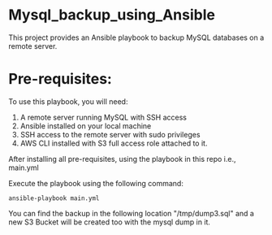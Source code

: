 # Mysql_backup_using_Ansible

This project provides an Ansible playbook to backup MySQL databases on a remote server.

# Pre-requisites:

To use this playbook, you will need:

1. A remote server running MySQL with SSH access
2. Ansible installed on your local machine
3. SSH access to the remote server with sudo privileges
4. AWS CLI installed with S3 full access role attached to it.

After installing all pre-requisites, using the playbook in this repo i.e., main.yml

Execute the playbook using the following command:

```
ansible-playbook main.yml
```

You can find the backup in the following location "/tmp/dump3.sql" and  a new S3 Bucket will be created too with the mysql dump in it.

